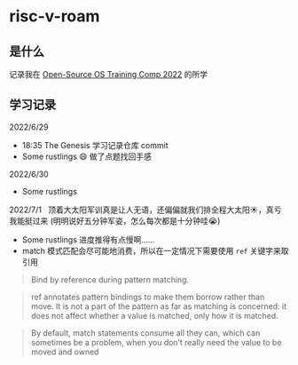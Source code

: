 # risc-v-roam

## 是什么
记录我在 [Open-Source OS Training Comp 2022](https://github.com/LearningOS/rust-based-os-comp2022) 的所学

## 学习记录

2022/6/29 
- 18:35 The Genesis 学习记录仓库 commit
- Some rustlings :smile: 做了点题找回手感

2022/6/30
- Some rustlings 

2022/7/1
&nbsp;&nbsp;顶着大太阳军训真是让人无语，还偏偏就我们排全程大太阳:sunny:，真亏我能挺过来 (明明说好五分钟军姿，怎么每次都是十分钟哇:sob:)
- Some rustlings 进度推得有点慢啊……
- match 模式匹配会尽可能地消费，所以在一定情况下需要使用 `ref` 关键字来取引用
> Bind by reference during pattern matching.

> ref annotates pattern bindings to make them borrow rather than move. It is not a part of the pattern as far as matching is concerned: it does not affect whether a value is matched, only how it is matched.

> By default, match statements consume all they can, which can sometimes be a problem, when you don’t really need the value to be moved and owned


